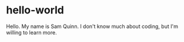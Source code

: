 # hello-world
Hello.
My name is Sam Quinn. I don't know much about coding, but I'm willing to learn more. 

